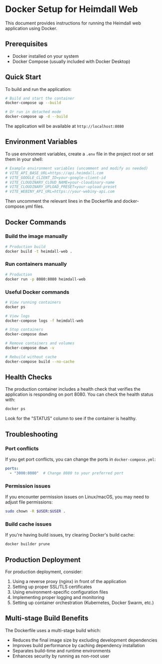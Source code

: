 # Docker Setup for Heimdall Web

This document provides instructions for running the Heimdall web application using Docker.

## Prerequisites

- Docker installed on your system
- Docker Compose (usually included with Docker Desktop)

## Quick Start

To build and run the application:

```bash
# Build and start the container
docker-compose up --build

# Or run in detached mode
docker-compose up -d --build
```

The application will be available at `http://localhost:8080`


## Environment Variables

To use environment variables, create a `.env` file in the project root or set them in your shell:

```bash
# Example environment variables (uncomment and modify as needed)
# VITE_API_BASE_URL=https://api.heimdall.com
# VITE_GOOGLE_CLIENT_ID=your-google-client-id
# VITE_CLOUDINARY_CLOUD_NAME=your-cloudinary-name
# VITE_CLOUDINARY_UPLOAD_PRESET=your-upload-preset
# VITE_WEBINY_API_URL=https://your-webiny-api.com
```

Then uncomment the relevant lines in the Dockerfile and docker-compose.yml files.

## Docker Commands

### Build the image manually

```bash
# Production build
docker build -t heimdall-web .
```

### Run containers manually

```bash
# Production
docker run -p 8080:8080 heimdall-web
```

### Useful Docker commands

```bash
# View running containers
docker ps

# View logs
docker-compose logs -f heimdall-web

# Stop containers
docker-compose down

# Remove containers and volumes
docker-compose down -v

# Rebuild without cache
docker-compose build --no-cache
```

## Health Checks

The production container includes a health check that verifies the application is responding on port 8080. You can check the health status with:

```bash
docker ps
```

Look for the "STATUS" column to see if the container is healthy.

## Troubleshooting

### Port conflicts

If you get port conflicts, you can change the ports in `docker-compose.yml`:

```yaml
ports:
  - "3000:8080"  # Change 8080 to your preferred port
```

### Permission issues

If you encounter permission issues on Linux/macOS, you may need to adjust file permissions:

```bash
sudo chown -R $USER:$USER .
```

### Build cache issues

If you're having build issues, try clearing Docker's build cache:

```bash
docker builder prune
```

## Production Deployment

For production deployment, consider:

1. Using a reverse proxy (nginx) in front of the application
2. Setting up proper SSL/TLS certificates
3. Using environment-specific configuration files
4. Implementing proper logging and monitoring
5. Setting up container orchestration (Kubernetes, Docker Swarm, etc.)

## Multi-stage Build Benefits

The Dockerfile uses a multi-stage build which:

- Reduces the final image size by excluding development dependencies
- Improves build performance by caching dependency installation
- Separates build-time and runtime environments
- Enhances security by running as non-root user
